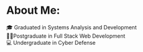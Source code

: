 # About Me:

🎓 Graduated in Systems Analysis and Development<br>👨‍🎓Postgraduate in Full Stack Web Development<br>💻 Undergraduate in Cyber Defense


